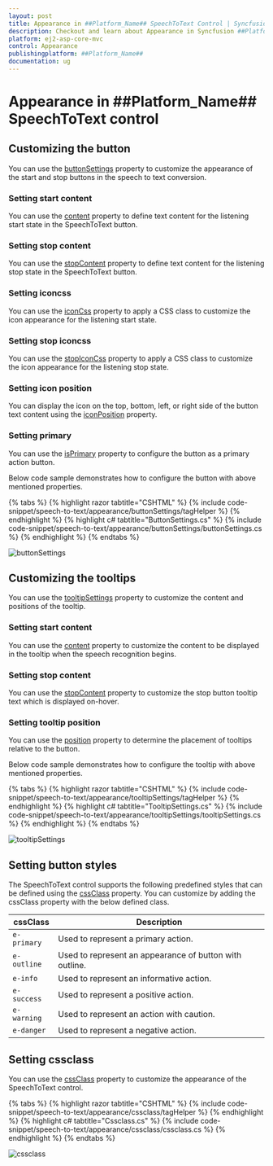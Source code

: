 ```yaml
---
layout: post
title: Appearance in ##Platform_Name## SpeechToText Control | Syncfusion
description: Checkout and learn about Appearance in Syncfusion ##Platform_Name## SpeechToText control of Syncfusion Essential JS 2 and more.
platform: ej2-asp-core-mvc
control: Appearance
publishingplatform: ##Platform_Name##
documentation: ug
---
```


# Appearance in ##Platform_Name## SpeechToText control

## Customizing the button

You can use the [buttonSettings](https://help.syncfusion.com/cr/aspnetcore-js2/Syncfusion.EJ2.Inputs.SpeechToText.html#Syncfusion_EJ2_Inputs_SpeechToText_ButtonSettings) property to customize the appearance of the start and stop buttons in the speech to text conversion.

### Setting start content  

You can use the [content](https://help.syncfusion.com/cr/aspnetcore-js2/Syncfusion.EJ2.Inputs.SpeechToTextButtonSettings.html#Syncfusion_EJ2_Inputs_SpeechToTextButtonSettings_Content) property to define text content for the listening start state in the SpeechToText button.

### Setting stop content

You can use the [stopContent](https://help.syncfusion.com/cr/aspnetcore-js2/Syncfusion.EJ2.Inputs.SpeechToTextButtonSettings.html#Syncfusion_EJ2_Inputs_SpeechToTextButtonSettings_StopContent) property to define text content for the listening stop state in the SpeechToText button.

### Setting iconcss

You can use the [iconCss](https://help.syncfusion.com/cr/aspnetcore-js2/Syncfusion.EJ2.Inputs.SpeechToTextButtonSettings.html#Syncfusion_EJ2_Inputs_SpeechToTextButtonSettings_IconCss) property to apply a CSS class to customize the icon appearance for the listening start state.

### Setting stop iconcss

You can use the [stopIconCss](https://help.syncfusion.com/cr/aspnetcore-js2/Syncfusion.EJ2.Inputs.SpeechToTextButtonSettings.html#Syncfusion_EJ2_Inputs_SpeechToTextButtonSettings_StopIconCss) property to apply a CSS class to customize the icon appearance for the listening stop state.

### Setting icon position

You can display the icon on the top, bottom, left, or right side of the button text content using the [iconPosition](https://help.syncfusion.com/cr/aspnetcore-js2/Syncfusion.EJ2.Inputs.SpeechToTextButtonSettings.html#Syncfusion_EJ2_Inputs_SpeechToTextButtonSettings_IconPosition) property.

### Setting primary

You can use the [isPrimary](https://help.syncfusion.com/cr/aspnetcore-js2/Syncfusion.EJ2.Inputs.SpeechToTextButtonSettings.html#Syncfusion_EJ2_Inputs_SpeechToTextButtonSettings_IsPrimary) property to configure the button as a primary action button.

Below code sample demonstrates how to configure the button with above mentioned properties.

{% tabs %}
{% highlight razor tabtitle="CSHTML" %}
{% include code-snippet/speech-to-text/appearance/buttonSettings/tagHelper %}
{% endhighlight %}
{% highlight c# tabtitle="ButtonSettings.cs" %}
{% include code-snippet/speech-to-text/appearance/buttonSettings/buttonSettings.cs %}
{% endhighlight %}
{% endtabs %}

![buttonSettings](images/buttonSettings.png)

## Customizing the tooltips

You can use the [tooltipSettings](https://help.syncfusion.com/cr/aspnetcore-js2/Syncfusion.EJ2.Inputs.SpeechToTextTooltipSettings.html) property to customize the content and positions of the tooltip.

### Setting start content

You can use the [content](https://help.syncfusion.com/cr/aspnetcore-js2/Syncfusion.EJ2.Inputs.SpeechToTextTooltipSettings.html#Syncfusion_EJ2_Inputs_SpeechToTextTooltipSettings_Content) property to customize the content to be displayed in the tooltip when the speech recognition begins.

### Setting stop content

You can use the [stopContent](https://help.syncfusion.com/cr/aspnetcore-js2/Syncfusion.EJ2.Inputs.SpeechToTextTooltipSettings.html#Syncfusion_EJ2_Inputs_SpeechToTextTooltipSettings_StopContent) property to customize the stop button tooltip text which is displayed on-hover.

### Setting tooltip position

You can use the [position](https://help.syncfusion.com/cr/aspnetcore-js2/Syncfusion.EJ2.Inputs.SpeechToTextTooltipSettings.html#Syncfusion_EJ2_Inputs_SpeechToTextTooltipSettings_Position) property to determine the placement of tooltips relative to the button.

Below code sample demonstrates how to configure the tooltip with above mentioned properties.

{% tabs %}
{% highlight razor tabtitle="CSHTML" %}
{% include code-snippet/speech-to-text/appearance/tooltipSettings/tagHelper %}
{% endhighlight %}
{% highlight c# tabtitle="TooltipSettings.cs" %}
{% include code-snippet/speech-to-text/appearance/tooltipSettings/tooltipSettings.cs %}
{% endhighlight %}
{% endtabs %}

![tooltipSettings](images/tooltipSettings.png)

## Setting button styles

The SpeechToText control supports the following predefined styles that can be defined using the [cssClass](https://help.syncfusion.com/cr/aspnetcore-js2/Syncfusion.EJ2.Inputs.SpeechToText.html#Syncfusion_EJ2_Inputs_SpeechToText_CssClass) property. You can customize by adding the cssClass property with the below defined class. 

| cssClass | Description | 
| -------- | -------- | 
| `e-primary` | Used to represent a primary action. | 
| `e-outline` |  Used to represent an appearance of button with outline. | 
| `e-info` |  Used to represent an informative action. | 
| `e-success` | Used to represent a positive action. | 
| `e-warning` | Used to represent an action with caution. | 
| `e-danger` | Used to represent a negative action. |

## Setting cssclass

You can use the [cssClass](https://help.syncfusion.com/cr/aspnetcore-js2/Syncfusion.EJ2.Inputs.SpeechToText.html#Syncfusion_EJ2_Inputs_SpeechToText_CssClass) property to customize the appearance of the SpeechToText control.

{% tabs %}
{% highlight razor tabtitle="CSHTML" %}
{% include code-snippet/speech-to-text/appearance/cssclass/tagHelper %}
{% endhighlight %}
{% highlight c# tabtitle="Cssclass.cs" %}
{% include code-snippet/speech-to-text/appearance/cssclass/cssclass.cs %}
{% endhighlight %}
{% endtabs %}

![cssclass](images/cssclass.png)
